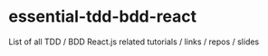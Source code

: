 # essential-tdd-bdd-react
List of all TDD / BDD React.js related tutorials / links / repos / slides

